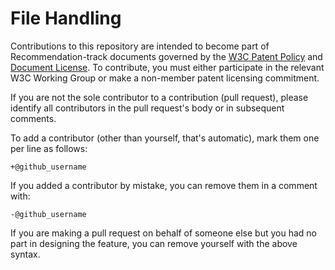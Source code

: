 # File Handling

Contributions to this repository are intended to become part of Recommendation-track documents
governed by the [W3C Patent Policy](http://www.w3.org/Consortium/Patent-Policy-20040205/) and
[Document License](http://www.w3.org/Consortium/Legal/copyright-documents). To contribute, you must
either participate in the relevant W3C Working Group or make a non-member patent licensing
 commitment.

If you are not the sole contributor to a contribution (pull request), please identify all
contributors in the pull request's body or in subsequent comments.

 To add a contributor (other than yourself, that's automatic), mark them one per line as follows:

 ```
 +@github_username
 ```

 If you added a contributor by mistake, you can remove them in a comment with:

 ```
 -@github_username
 ```

 If you are making a pull request on behalf of someone else but you had no part in designing the
 feature, you can remove yourself with the above syntax.
